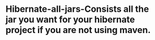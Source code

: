 # Hibernate-all-jars-Consists all the jar you want for your hibernate project if you are not using maven.
